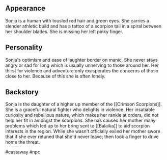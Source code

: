 ## Appearance
Sonja is a human with tousled red hair and green eyes. She carries a slender athletic build and has a tattoo of a scorpion tail in a spiral between her shoulder blades. She is missing her left pinky finger.
<br>

## Personality
Sonja's optimism and ease of laughter border on manic. She never stays angry or sad for long which is usually unnerving to those around her. Her thirst for violence and adventure only exasperates the concerns of those close to her. Because of this she is often lonely.
<br>

## Backstory
Sonja is the daughter of a higher up member of the [[Crimson Scorpions]]. She is a graceful natural fighter who delights in violence. Her insatiable curiosity and rebellious nature, which makes her rankle at orders, did not help her fit in amongst the scorpions.
She has caused her mother many problems which led up to her bring sent to [[Balaika]] to aid scorpion interests in the region. While she wasn't officially exiled her mother swore that if she ever retuned that she'd never leave; then took a finger to drive home the threat.
<br>







#castaway
#npc









